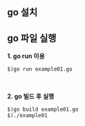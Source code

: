 ## go 설치



## go 파일 실행

**1. go run 이용**<br>
```
$)go run example01.go
```
<br>

**2. go 빌드 후 실행**<br>
```
$)go build example01.go
$)./example01
```